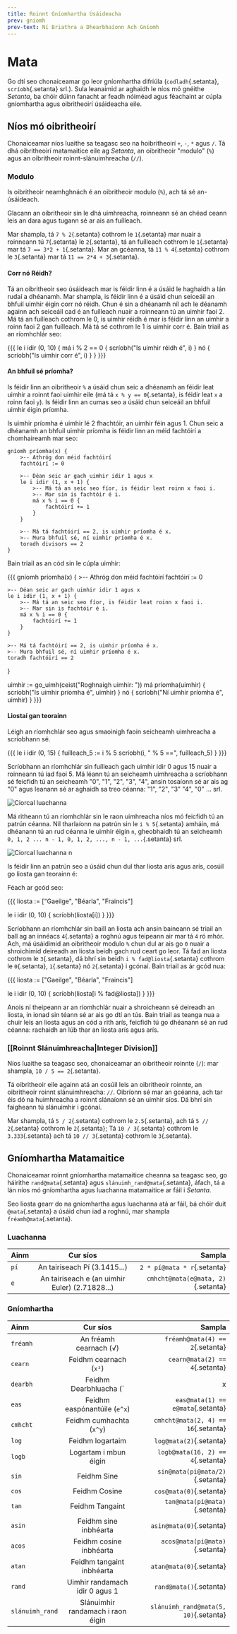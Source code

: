 ```yaml
---
title: Roinnt Gníomhartha Úsáideacha
prev: gniomh
prev-text: Ní Briathra a Dhearbhaíonn Ach Gníomh
---
```


# Mata

Go dtí seo chonaiceamar go leor gníomhartha difriúla (`codladh`{.setanta}, `scríobh`{.setanta}
srl.). Sula leanaimid ar aghaidh le níos mó gnéithe *Setanta*, ba chóir dúinn fanacht ar feadh
nóiméad agus féachaint ar cúpla gníomhartha agus oibritheoirí úsáideacha eile.

## Níos mó oibritheoirí

Chonaiceamar níos luaithe sa teagasc seo na hoibritheoirí `+`, `-`, `*` agus `/`. Tá dhá
oibritheoirí matamaitice eile ag *Setanta*, an oibritheoir "modulo" (`%`) agus an oibritheoir
roinnt-slánuimhreacha (`//`).

### Modulo

Is oibritheoir neamhghnách é an oibritheoir modulo (`%`), ach tá sé an-úsáideach.

Glacann an oibritheoir sin le dhá uimhreacha, roinneann sé an chéad ceann leis an dara agus tugann sé ar ais an fuílleach.

Mar shampla, tá `7 % 2`{.setanta} cothrom le `1`{.setanta} mar nuair a roinneann tú `7`{.setanta} le
`2`{.setanta}, tá an fuílleach cothrom le `1`{.setanta} mar tá `7 == 3*2 + 1`{.setanta}. Mar an
gcéanna, tá `11 % 4`{.setanta} cothrom le `3`{.setanta} mar tá `11 == 2*4 + 3`{.setanta}.

#### Corr nó Réidh?

Tá an oibritheoir seo úsáideach mar is féidir linn é a úsáid le haghaidh a lán rudaí a dhéanamh. Mar
shampla, is féidir linn é a úsáid chun seiceáil an bhfuil uimhir éigin corr nó réidh. Chun é sin a
dhéanamh níl ach le déanamh againn ach seiceáil cad é an fuílleach nuair a roinneann tú an uimhir
faoi 2. Má tá an fuílleach cothrom le 0, is uimhir réidh é mar is féidir linn an uimhir a roinn faoi
2 gan fuílleach. Má tá sé cothrom le 1 is uimhir corr é. Bain triail as an ríomhchlár seo:

{{{
le i idir (0, 10) {
    má i % 2 == 0 {
        scríobh("Is uimhir réidh é", i)
    } nó {
        scríobh("Is uimhir corr é", i)
    }
}
}}}

#### An bhfuil sé príomha?

Is féidir linn an oibritheoir `%` a úsáid chun seic a dhéanamh an féidir leat uimhir a roinnt faoi
uimhir eile (má tá `x % y == 0`{.setanta}, is féidir leat `x` a roinn faoi `y`). Is féidir linn an
cumas seo a úsáid chun seiceáil an bhfuil uimhir éigin príomha.

Is uimhir príomha é uimhir lé 2 fhachtóir, an uimhir féin agus 1. Chun seic a dhéanamh an bhfuil
uimhir príomha is féidir linn an méid fachtóirí a chomhaireamh mar seo:

```{.setanta .numberLines}
gníomh príomha(x) {
    >-- Athróg don méid fachtóirí
    fachtóirí := 0

    >-- Déan seic ar gach uimhir idir 1 agus x
    le i idir (1, x + 1) {
        >-- Má tá an seic seo fíor, is féidir leat roinn x faoi i.
        >-- Mar sin is fachtóir é i.
        má x % i == 0 {
            fachtóirí += 1
        }
    }

    >-- Má tá fachtóirí == 2, is uimhir príomha é x.
    >-- Mura bhfuil sé, ní uimhir príomha é x.
    toradh divisors == 2
}
```

Bain triail as an cód sin le cúpla uimhir:

{{{
gníomh príomha(x) {
    >-- Athróg don méid fachtóirí
    fachtóirí := 0

    >-- Déan seic ar gach uimhir idir 1 agus x
    le i idir (1, x + 1) {
        >-- Má tá an seic seo fíor, is féidir leat roinn x faoi i.
        >-- Mar sin is fachtóir é i.
        má x % i == 0 {
            fachtóirí += 1
        }
    }

    >-- Má tá fachtóirí == 2, is uimhir príomha é x.
    >-- Mura bhfuil sé, ní uimhir príomha é x.
    toradh fachtóirí == 2
}

uimhir := go_uimh(ceist("Roghnaigh uimhir: "))
má príomha(uimhir) {
    scríobh("Is uimhir príomha é", uimhir)
} nó {
    scríobh("Ní uimhir príomha é", uimhir)
}
}}}

#### Liostaí gan teorainn

Léigh an ríomhchlár seo agus smaoinigh faoin seicheamh uimhreacha a scríobhann sé.

{{{
le i idir (0, 15) {
    fuílleach_5 := i % 5
    scríobh(i, " % 5 ==", fuílleach_5)
}
}}}


Scríobhann an ríomhchlár sin fuílleach gach uimhir idir 0 agus 15 nuair a roinneann tú iad faoi 5.
Má léann tú an seicheamh uimhreacha a scríobhann sé feicfidh tú an seicheamh "0", "1", "2", "3",
"4", ansin tosaíonn sé ar ais ag "0" agus leanann sé ar aghaidh sa treo céanna: "1", "2", "3"
"4", "0" ... srl.

![Ciorcal luachanna](assets/ciorcal-inneacs.png)

Má ritheann tú an ríomhchlár sin le raon uimhreacha níos mó feicfidh tú an patrún céanna.
Níl tharlaíonn na patrún sin le `i % 5`{.setanta} amháin, má dhéanann tú an rud céanna le uimhir
éigin `n`, gheobhaidh tú an seicheamh `0, 1, 2 ... n - 1, 0, 1, 2, ..., n - 1, ...`{.setanta} srl.

![Ciorcal luachanna n](assets/ciorcal-inneacs-n-1.png)

Is féidir linn an patrún seo a úsáid chun dul thar liosta arís agus arís, cosúil go liosta gan
teorainn é:

Féach ar gcód seo:

{{{
liosta := ["Gaeilge", "Béarla", "Fraincis"]

le i idir (0, 10) {
    scríobh(liosta[i])
}
}}}

Scríobhann an ríomhchlár sin baill an liosta ach ansin baineann sé triail an ball ag an innéacs
`4`{.setanta} a roghnú agus teipeann air mar tá `4` ró mhór. Ach, má úsáidimid an oibritheoir modulo
`%` chun dul ar ais go `0` nuair a shroichimid deireadh an liosta beidh gach rud ceart go leor. Tá
fad an liosta cothrom le `3`{.setanta}, dá bhrí sin beidh `i % fad@liosta`{.setanta} cothrom le
`0`{.setanta}, `1`{.setanta} nó `2`{.setanta} i gcónaí. Bain triail as ár gcód nua:

{{{
liosta := ["Gaeilge", "Béarla", "Fraincis"]

le i idir (0, 10) {
    scríobh(liosta[i % fad@liosta])
}
}}}

Anois ní theipeann ar an ríomhchlár nuair a shroicheann sé deireadh an liosta, in ionad sin téann
sé ar ais go dtí an tús. Bain triail as teanga nua a chuir leis an liosta agus an cód a rith arís,
feicfidh tú go dhéanann sé an rud céanna: rachaidh an lúb thar an liosta arís agus arís.

### [[Roinnt Slánuimhreacha|Integer Division]]

Níos luaithe sa teagasc seo, chonaiceamar an oibritheoir roinnte (`/`): mar shampla, `10 / 5 ==
2`{.setanta}.

Tá oibritheoir eile againn atá an cosúil leis an oibritheoir roinnte, an oibritheoir roinnt
slánuimhreacha: `//`. Oibríonn sé mar an gcéanna, ach tar éis dó na huimhreacha a roinnt slánaíonn
sé an uimhir síos. Dá bhrí sin faigheann tú slánuimhir i gcónaí.

Mar shampla, tá `5 / 2`{.setanta} cothrom le `2.5`{.setanta}, ach tá `5 // 2`{.setanta} cothrom le
`2`{.setanta}; Tá `10 / 3`{.setanta} cothrom le `3.333`{.setanta} ach tá `10 // 3`{.setanta} cothrom
le `3`{.setanta}.

## Gníomhartha Matamaitice

Chonaiceamar roinnt gníomhartha matamaitice cheanna sa teagasc seo, go háirithe
`rand@mata`{.setanta} agus `slánuimh_rand@mata`{.setanta}, áfach, tá a lán níos mó gníomhartha agus
luachanna matamaitice ar fáil i *Setanta*.

Seo liosta gearr do na gníomhartha agus luachanna atá ar fáil, bá chóir duit `@mata`{.setanta} a
úsáid chun iad a roghnú, mar shampla `fréamh@mata`{.setanta}.

### Luachanna

| Ainm | Cur síos | Sampla
|:------|:-----:|----:|
| `pí` | An tairiseach Pí (3.1415...) | `2 * pí@mata * r`{.setanta} |
| `e` | An tairiseach e (an uimhir Euler) (2.71828...) | `cmhcht@mata(e@mata, 2)`{.setanta} |

### Gníomhartha

| Ainm | Cur síos | Sampla
|:------|:-----:|----:|
| `fréamh` | An fréamh cearnach (√) | `fréamh@mata(4) == 2`{.setanta} |
| `cearn` | Feidhm cearnach (`x²`) |  `cearn@mata(2) == 4`{.setanta} |
| `dearbh` | Feidhm Dearbhluacha (`|x|`) | `dearbh@mata(-2) == 2`{.setanta} |
| `eas` | Feidhm easpónantúile (`e^x`) | `eas@mata(1) == e@mata`{.setanta} |
| `cmhcht` | Feidhm cumhachta (`x^y`) | `cmhcht@mata(2, 4) == 16`{.setanta} |
| `log` | Feidhm logartaim | `log@mata(2)`{.setanta} |
| `logb` | Logartam i mbun éigin | `logb@mata(16, 2) == 4`{.setanta} |
| `sin`  | Feidhm Sine | `sin@mata(pi@mata/2)`{.setanta} |
| `cos`  | Feidhm Cosine | `cos@mata(0)`{.setanta} |
| `tan`  | Feidhm Tangaint | `tan@mata(pi@mata)`{.setanta} |
| `asin` | Feidhm sine inbhéarta | `asin@mata(0)`{.setanta} |
| `acos` | Feidhm cosine inbhéarta | `acos@mata(pi@mata)`{.setanta} |
| `atan` | Feidhm tangaint inbhéarta | `atan@mata(0)`{.setanta} |
| `rand` | Uimhir randamach idir 0 agus 1 | `rand@mata()`{.setanta} |
| `slánuimh_rand` | Slánuimhir randamach i raon éigin | `slánuimh_rand@mata(5, 10)`{.setanta} |
